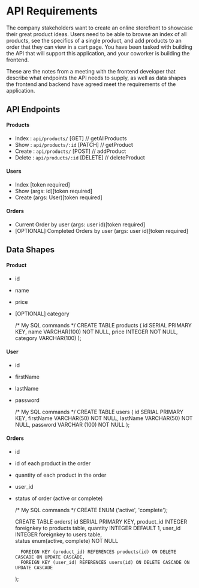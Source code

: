 # API Requirements
The company stakeholders want to create an online storefront to showcase their great product ideas. Users need to be able to browse an index of all products, see the specifics of a single product, and add products to an order that they can view in a cart page. You have been tasked with building the API that will support this application, and your coworker is building the frontend.

These are the notes from a meeting with the frontend developer that describe what endpoints the API needs to supply, as well as data shapes the frontend and backend have agreed meet the requirements of the application. 

## API Endpoints
#### Products
- Index     :   `api/products/`     [GET]       // getAllProducts 
- Show      :   `api/products/:id`  [PATCH]     // getProduct
- Create    :   `api/products/`     [POST]      // addProduct
- Delete    :   `api/products/:id`  [DELETE]    // deleteProduct

#### Users
- Index [token required]
- Show (args: id)[token required]
- Create (args: User)[token required]

#### Orders
- Current Order by user (args: user id)[token required]
- [OPTIONAL] Completed Orders by user (args: user id)[token required]

## Data Shapes
#### Product
-  id
- name
- price
- [OPTIONAL] category

    /* My SQL commands */
    CREATE TABLE products (
        id SERIAL PRIMARY KEY,
        name VARCHAR(100) NOT NULL,
        price INTEGER NOT NULL,
        category VARCHAR(100)
    );

#### User
- id
- firstName
- lastName
- password

    /* My SQL commands */
    CREATE TABLE users (
        id SERIAL PRIMARY KEY,
        firstName VARCHAR(50) NOT NULL,
        lastName VARCHAR(50) NOT NULL,
        password VARCHAR (100) NOT NULL
    );

#### Orders
- id
- id of each product in the order
- quantity of each product in the order
- user_id
- status of order (active or complete)

    /* My SQL commands */
    CREATE ENUM ('active', 'complete');

    CREATE TABLE orders(
        id SERIAL PRIMARY KEY,
        product_id INTEGER foreignkey to products table,
        quantity INTEGER DEFAULT 1,
        user_id INTEGER foreignkey to users table,  
        status enum(active, complete) NOT NULL

        FOREIGN KEY (product_id) REFERENCES products(id) ON DELETE CASCADE ON UPDATE CASCADE,
        FOREIGN KEY (user_id) REFERENCES users(id) ON DELETE CASCADE ON UPDATE CASCADE 
    );
